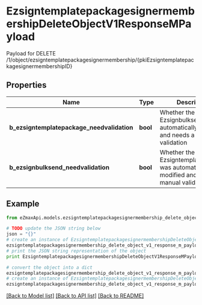 # EzsigntemplatepackagesignermembershipDeleteObjectV1ResponseMPayload

Payload for DELETE /1/object/ezsigntemplatepackagesignermembership/{pkiEzsigntemplatepackagesignermembershipID}

## Properties

Name | Type | Description | Notes
------------ | ------------- | ------------- | -------------
**b_ezsigntemplatepackage_needvalidation** | **bool** | Whether the Ezsignbulksend was automatically modified and needs a manual validation | 
**b_ezsignbulksend_needvalidation** | **bool** | Whether the Ezsigntemplatepackage was automatically modified and needs a manual validation | 

## Example

```python
from eZmaxApi.models.ezsigntemplatepackagesignermembership_delete_object_v1_response_m_payload import EzsigntemplatepackagesignermembershipDeleteObjectV1ResponseMPayload

# TODO update the JSON string below
json = "{}"
# create an instance of EzsigntemplatepackagesignermembershipDeleteObjectV1ResponseMPayload from a JSON string
ezsigntemplatepackagesignermembership_delete_object_v1_response_m_payload_instance = EzsigntemplatepackagesignermembershipDeleteObjectV1ResponseMPayload.from_json(json)
# print the JSON string representation of the object
print EzsigntemplatepackagesignermembershipDeleteObjectV1ResponseMPayload.to_json()

# convert the object into a dict
ezsigntemplatepackagesignermembership_delete_object_v1_response_m_payload_dict = ezsigntemplatepackagesignermembership_delete_object_v1_response_m_payload_instance.to_dict()
# create an instance of EzsigntemplatepackagesignermembershipDeleteObjectV1ResponseMPayload from a dict
ezsigntemplatepackagesignermembership_delete_object_v1_response_m_payload_form_dict = ezsigntemplatepackagesignermembership_delete_object_v1_response_m_payload.from_dict(ezsigntemplatepackagesignermembership_delete_object_v1_response_m_payload_dict)
```
[[Back to Model list]](../README.md#documentation-for-models) [[Back to API list]](../README.md#documentation-for-api-endpoints) [[Back to README]](../README.md)


